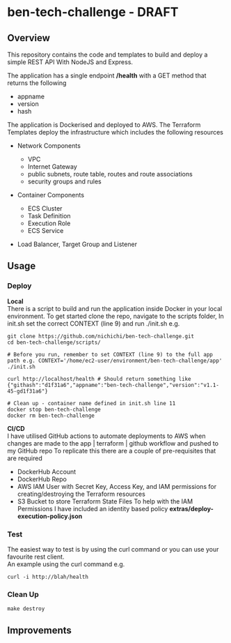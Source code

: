 # ben-tech-challenge - DRAFT
## Overview
This repository contains the code and templates to build and deploy a simple REST API With NodeJS and Express.  
  
The application has a single endpoint **/health** with a GET method that returns the following
- appname 
- version 
- hash
  
The application is Dockerised and deployed to AWS. The Terraform Templates deploy the infrastructure which includes the following resources
- Network Components
  - VPC
  - Internet Gateway
  - public subnets, route table, routes and route associations
  - security groups and rules
  
- Container Components
  - ECS Cluster
  - Task Definition
  - Execution Role
  - ECS Service

- Load Balancer, Target Group and Listener

## Usage
### Deploy
**Local**  
There is a script to build and run the application inside Docker in your local environment. To get started clone the repo, navigate to the scripts folder, In init.sh set the correct CONTEXT (line 9) and run ./init.sh e.g.
```
git clone https://github.com/nichichi/ben-tech-challenge.git  
cd ben-tech-challenge/scripts/

# Before you run, remember to set CONTEXT (line 9) to the full app path e.g. CONTEXT='/home/ec2-user/environment/ben-tech-challenge/app'
./init.sh

curl http://localhost/health # Should return something like {"githash":"d1f31a6","appname":"ben-tech-challenge","version":"v1.1-45-gd1f31a6"}

# Clean up - container name defined in init.sh line 11
docker stop ben-tech-challenge
docker rm ben-tech-challenge
```
**CI/CD**  
I have utilised GitHub actions to automate deployments to AWS when changes are made to the app | terraform | github workflow and pushed to my GitHub repo 
To replicate this there are a couple of pre-requisites that are required  
- DockerHub Account
- DockerHub Repo
- AWS IAM User with Secret Key, Access Key, and IAM permissions for creating/destroying the Terraform resources
- S3 Bucket to store Terraform State Files
To help with the IAM Permissions I have included an identity based policy **extras/deploy-execution-policy.json**

### Test
The easiest way to test is by using the curl command or you can use your favourite rest client.  
An example using the curl command e.g.
```
curl -i http://blah/health
```
### Clean Up
```
make destroy
```
## Improvements
